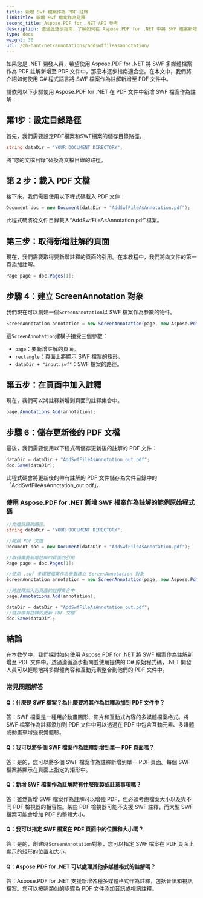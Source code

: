 ```yaml
---
title: 新增 Swf 檔案作為 PDF 註釋
linktitle: 新增 Swf 檔案作為註釋
second_title: Aspose.PDF for .NET API 參考
description: 透過此逐步指南，了解如何在 Aspose.PDF for .NET 中將 SWF 檔案新增為 PDF 註解。
type: docs
weight: 30
url: /zh-hant/net/annotations/addswffileasannotation/
---
```

如果您是 .NET 開發人員，希望使用 Aspose.PDF for .NET 將 SWF 多媒體檔案作為 PDF 註解新增至 PDF 文件中，那麼本逐步指南適合您。在本文中，我們將介紹如何使用 C# 程式語言將 SWF 檔案作為註解新增至 PDF 文件中。 

請依照以下步驟使用 Aspose.PDF for .NET 在 PDF 文件中新增 SWF 檔案作為註解：

## 第1步：設定目錄路徑

首先，我們需要設定PDF檔案和SWF檔案的儲存目錄路徑。 

```csharp
string dataDir = "YOUR DOCUMENT DIRECTORY";
```

將“您的文檔目錄”替換為文檔目錄的路徑。

## 第 2 步：載入 PDF 文檔

接下來，我們需要使用以下程式碼載入 PDF 文件：

```csharp
Document doc = new Document(dataDir + "AddSwfFileAsAnnotation.pdf");
```

此程式碼將從文件目錄載入“AddSwfFileAsAnnotation.pdf”檔案。

## 第三步：取得新增註解的頁面

現在，我們需要取得要新增註釋的頁面的引用。在本教程中，我們將向文件的第一頁添加註解。

```csharp
Page page = doc.Pages[1];
```

## 步驟 4：建立 ScreenAnnotation 對象

我們現在可以創建一個`ScreenAnnotation`以 SWF 檔案作為參數的物件。

```csharp
ScreenAnnotation annotation = new ScreenAnnotation(page, new Aspose.Pdf.Rectangle(0, 400, 600, 700), dataDir + "input.swf");
```

這`ScreenAnnotation`建構子接受三個參數：

- `page`：要新增註解的頁面。
- `rectangle`：頁面上將顯示 SWF 檔案的矩形。
- `dataDir + "input.swf"`：SWF 檔案的路徑。

## 第五步：在頁面中加入註釋

現在，我們可以將註釋新增到頁面的註釋集合中。

```csharp
page.Annotations.Add(annotation);
```

## 步驟 6：儲存更新後的 PDF 文檔

最後，我們需要使用以下程式碼儲存更新後的註解的 PDF 文件：

```csharp
dataDir = dataDir + "AddSwfFileAsAnnotation_out.pdf";
doc.Save(dataDir);
```

此程式碼會將更新後的帶有註解的 PDF 文件儲存為文件目錄中的「AddSwfFileAsAnnotation_out.pdf」。

### 使用 Aspose.PDF for .NET 新增 SWF 檔案作為註解的範例原始程式碼

```csharp
//文檔目錄的路徑。
string dataDir = "YOUR DOCUMENT DIRECTORY";

//開啟 PDF 文檔
Document doc = new Document(dataDir + "AddSwfFileAsAnnotation.pdf");

//取得需要新增註解的頁面的引用
Page page = doc.Pages[1];

//使用 .swf 多媒體檔案作為參數建立 ScreenAnnotation 對象
ScreenAnnotation annotation = new ScreenAnnotation(page, new Aspose.Pdf.Rectangle(0, 400, 600, 700), dataDir + "input.swf");

//將註釋加入到頁面的註釋集合中
page.Annotations.Add(annotation);

dataDir = dataDir + "AddSwfFileAsAnnotation_out.pdf";
//儲存帶有註釋的更新 PDF 文檔
doc.Save(dataDir);
```        

## 結論

在本教學中，我們探討如何使用 Aspose.PDF for .NET 將 SWF 檔案作為註解新增至 PDF 文件中。透過遵循逐步指南並使用提供的 C# 原始程式碼，.NET 開發人員可以輕鬆地將多媒體內容和互動元素整合到他們的 PDF 文件中。

### 常見問題解答

#### Q：什麼是 SWF 檔案？為什麼要將其作為註釋添加到 PDF 文件中？

答：SWF 檔案是一種用於動畫圖形、影片和互動式內容的多媒體檔案格式。將 SWF 檔案作為註釋添加到 PDF 文件中可以透過在 PDF 中包含互動元素、多媒體或動畫來增強視覺體驗。

#### Q：我可以將多個 SWF 檔案作為註釋新增到單一 PDF 頁面嗎？

答：是的，您可以將多個 SWF 檔案作為註釋新增到單一 PDF 頁面。每個 SWF 檔案將顯示在頁面上指定的矩形中。

#### Q：新增 SWF 檔案作為註解時有什麼限製或註意事項嗎？

答：雖然新增 SWF 檔案作為註解可以增強 PDF，但必須考慮檔案大小以及與不同 PDF 檢視器的相容性。某些 PDF 檢視器可能不支援 SWF 註釋，而大型 SWF 檔案可能會增加 PDF 的整體大小。

#### Q：我可以指定 SWF 檔案在 PDF 頁面中的位置和大小嗎？

答：是的，創建時`ScreenAnnotation`對象，您可以指定 SWF 檔案在 PDF 頁面上顯示的矩形的位置和大小。

#### Q：Aspose.PDF for .NET 可以處理其他多媒體格式的註解嗎？

答：Aspose.PDF for .NET 支援新增各種多媒體格式作為註釋，包括音訊和視訊檔案。您可以按照類似的步驟為 PDF 文件添加音訊或視訊註釋。
